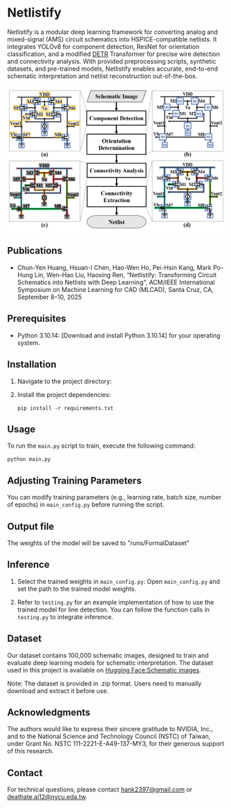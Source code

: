 # Netlistify

Netlistify is a modular deep learning framework for converting analog and mixed-signal (AMS) circuit schematics into HSPICE-compatible netlists. It integrates YOLOv8 for component detection, ResNet for orientation classification, and a modified [DETR](https://github.com/facebookresearch/detr) Transformer for precise wire detection and connectivity analysis. With provided preprocessing scripts, synthetic datasets, and pre-trained models, Netlistify enables accurate, end-to-end schematic interpretation and netlist reconstruction out-of-the-box.

![Example](example2.png)

## Publications
- Chun-Yen Huang, Hsuan-I Chen, Hao-Wen Ho, Pei-Hsin Kang, Mark Po-Hung Lin, Wen-Hao Liu, Haoxing Ren, “Netlistify: Transforming Circuit Schematics into Netlists with Deep Learning“, ACM/IEEE International Symposium on Machine Learning for CAD (MLCAD), Santa Cruz, CA, September 8–10, 2025

## Prerequisites

- Python 3.10.14: [Download and install Python 3.10.14] for your operating system.

## Installation
1. Navigate to the project directory:
2. Install the project dependencies:

    ```shell
    pip install -r requirements.txt
    ```

## Usage
To run the `main.py` script to train, execute the following command:

    python main.py

## Adjusting Training Parameters
You can modify training parameters (e.g., learning rate, batch size, number of epochs) in `main_config.py` before running the script.

## Output file
The weights of the model will be saved to "runs/FormalDataset"

## Inference
1. Select the trained weights in `main_config.py`:
Open `main_config.py` and set the path to the trained model weights.

2. Refer to `testing.py` for an example implementation of how to use the trained model for line detection.
You can follow the function calls in `testing.py` to integrate inference.

## Dataset
Our dataset contains 100,000 schematic images, designed to train and evaluate deep learning models for schematic interpretation.
The dataset used in this project is available on [Hugging Face:Schematic images](https://huggingface.co/datasets/hanky2397/schematic_images).

Note: The dataset is provided in .zip format. Users need to manually download and extract it before use.

## Acknowledgments
The authors would like to express their sincere gratitude to NVIDIA, Inc., and to the National Science and Technology Council (NSTC) of Taiwan, under Grant No. NSTC 111-2221-E-A49-137-MY3, for their generous support of this research.

## Contact

For technical questions, please contact hank2397@gmail.com or deathate.ai12@nycu.eda.tw.
